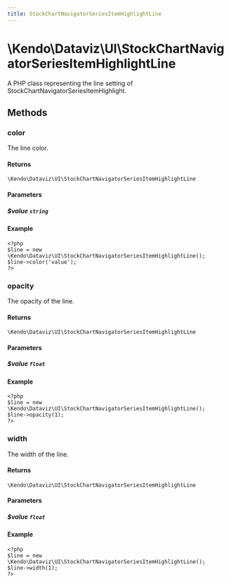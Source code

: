 ```yaml
---
title: StockChartNavigatorSeriesItemHighlightLine
---
```


# \Kendo\Dataviz\UI\StockChartNavigatorSeriesItemHighlightLine

A PHP class representing the line setting of StockChartNavigatorSeriesItemHighlight.


## Methods

### color
The line color.

#### Returns
`\Kendo\Dataviz\UI\StockChartNavigatorSeriesItemHighlightLine`

#### Parameters

##### $value `string`



#### Example 
    <?php
    $line = new \Kendo\Dataviz\UI\StockChartNavigatorSeriesItemHighlightLine();
    $line->color('value');
    ?>

### opacity
The opacity of the line.

#### Returns
`\Kendo\Dataviz\UI\StockChartNavigatorSeriesItemHighlightLine`

#### Parameters

##### $value `float`



#### Example 
    <?php
    $line = new \Kendo\Dataviz\UI\StockChartNavigatorSeriesItemHighlightLine();
    $line->opacity(1);
    ?>

### width
The width of the line.

#### Returns
`\Kendo\Dataviz\UI\StockChartNavigatorSeriesItemHighlightLine`

#### Parameters

##### $value `float`



#### Example 
    <?php
    $line = new \Kendo\Dataviz\UI\StockChartNavigatorSeriesItemHighlightLine();
    $line->width(1);
    ?>

